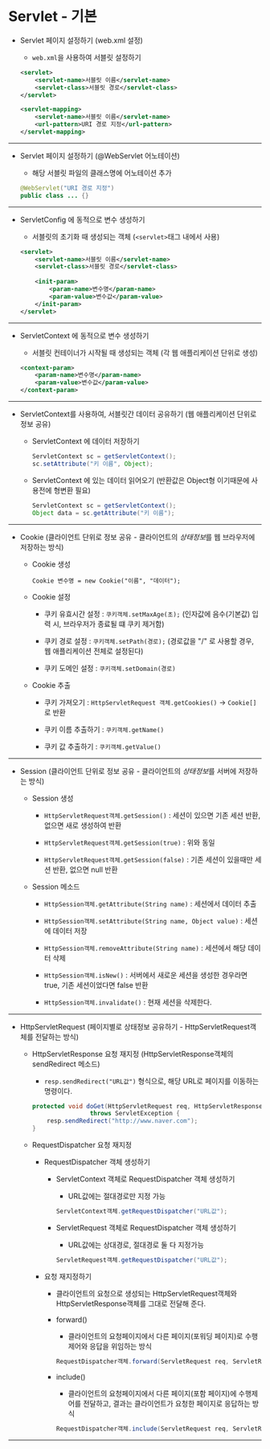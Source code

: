 # Servlet - 기본

* Servlet 페이지 설정하기 (web.xml 설정)

	* ``web.xml``을 사용하여 서블릿 설정하기
	```xml
	<servlet>
		<servlet-name>서블릿 이름</servlet-name>
		<servlet-class>서블릿 경로</servlet-class>
	</servlet>
	
	<servlet-mapping>
		<servlet-name>서블릿 이름</servlet-name>
		<url-pattern>URI 경로 지정</url-pattern>
	</servlet-mapping>
	```
	
---
	
* Servlet 페이지 설정하기 (@WebServlet 어노테이션)
	
	* 해당 서블릿 파일의 클래스명에 어노테이션 추가
	```java
	@WebServlet("URI 경로 지정")
	public class ... {}
	```
	
---

* ServletConfig 에 동적으로 변수 생성하기

	* 서블릿의 초기화 때 생성되는 객체 (``<servlet>``태그 내에서 사용)
	
	```xml
	<servlet>
		<servlet-name>서블릿 이름</servlet-name>
		<servlet-class>서블릿 경로</servlet-class>
		
		<init-param>
			<param-name>변수명</param-name>
			<param-value>변수값</param-value>
		</init-param>
	</servlet>
	```
	
---
	
* ServletContext 에 동적으로 변수 생성하기

	* 서블릿 컨테이너가 시작될 때 생성되는 객체 (각 웹 애플리케이션 단위로 생성)
	
	```xml
	<context-param>
		<param-name>변수명</param-name>
		<param-value>변수값</param-value>
	</context-param>
	```
	
---

* ServletContext를 사용하여, 서블릿간 데이터 공유하기 (웹 애플리케이션 단위로 정보 공유)

	* ServletContext 에 데이터 저장하기
	
		```java
		ServletContext sc = getServletContext();
		sc.setAttribute("키 이름", Object);
		```
		
	* ServletContext 에 있는 데이터 읽어오기 (반환값은 Object형 이기때문에 사용전에 형변환 필요)
	
		```java
		ServletContext sc = getServletContext();
		Object data = sc.getAttribute("키 이름");
		
---

* Cookie (클라이언트 단위로 정보 공유 - 클라이언트의 *상태정보*를 웹 브라우저에 저장하는 방식)

	* Cookie 생성
		
		``Cookie 변수명 = new Cookie("이름", "데이터");``
		
	* Cookie 설정
	
		* 쿠키 유효시간 설정 : ``쿠키객체.setMaxAge(초);`` (인자값에 음수(기본값) 입력 시, 브라우저가 종료될 떄 쿠키 제거함)
		
		* 쿠키 경로 설정 : ``쿠키객체.setPath(경로);`` (경로값을 "/" 로 사용할 경우, 웹 애플리케이션 전체로 설정된다)
		
		* 쿠키 도메인 설정 : ``쿠키객체.setDomain(경로)``
		
	* Cookie 추출
	
		* 쿠키 가져오기 : ``HttpServletRequest 객체.getCookies()`` -> ``Cookie[]``로 반환
		
		* 쿠키 이름 추출하기 : ``쿠키객체.getName()``
		
		* 쿠키 값 추출하기 : ``쿠키객체.getValue()``
		
---

* Session (클라이언트 단위로 정보 공유 - 클라이언트의 *상태정보*를 서버에 저장하는 방식)

	* Session 생성
	
		* ``HttpServletRequest객체.getSession()`` : 세션이 있으면 기존 세션 반환, 없으면 새로 생성하여 반환
		
		* ``HttpServletRequest객체.getSession(true)`` : 위와 동일
		
		* ``HttpServletRequest객체.getSession(false)`` : 기존 세션이 있을때만 세션 반환, 없으면 null 반환
		
	* Session 메소드
	
		* ``HttpSession객체.getAttribute(String name)`` : 세션에서 데이터 추출
		
		* ``HttpSession객체.setAttribute(String name, Object value)`` : 세션에 데이터 저장
		
		* ``HttpSession객체.removeAttribute(String name)`` : 세션에서 해당 데이터 삭제
		
		* ``HttpSession객체.isNew()`` : 서버에서 새로운 세션을 생성한 경우라면 true, 기존 세션이었다면 false 반환
		
		* ``HttpSession객체.invalidate()`` : 현재 세션을 삭제한다.
		
---

* HttpServletRequest (페이지별로 상태정보 공유하기 - HttpServletRequest객체를 전달하는 방식)

	* HttpServletResponse 요청 재지정 (HttpServletResponse객체의 sendRedirect 메소드)
	
		* ``resp.sendRedirect("URL값")`` 형식으로, 해당 URL로 페이지를 이동하는 명령이다.
		
		```java
		protected void doGet(HttpServletRequest req, HttpServletResponse resp) 
						throws ServletException {
			resp.sendRedirect("http://www.naver.com");
		}
		```
		
	* RequestDispatcher 요청 재지정
	
		* RequestDispatcher 객체 생성하기
	
			* ServletContext 객체로 RequestDispatcher 객체 생성하기
		
				* URL값에는 절대경로만 지정 가능
			
				```java
				ServletContext객체.getRequestDispatcher("URL값");
				```
			
			* ServletRequest 객체로 RequestDispatcher 객체 생성하기
			
				* URL값에는 상대경로, 절대경로 둘 다 지정가능
				
				```java
				ServletRequest객체.getRequestDispatcher("URL값");
				```
	
		* 요청 재지정하기
		
			* 클라이언트의 요청으로 생성되는 HttpServletRequest객체와 HttpServletResponse객체를 그대로 전달해 준다.
			
			* forward()
			
				* 클라이언트의 요청페이지에서 다른 페이지(포워딩 페이지)로 수행제어와 응답을 위임하는 방식
			
				```java
				RequestDispatcher객체.forward(ServletRequest req, ServletResponse resp);
				```
			
			* include()
			
				* 클라이언트의 요청페이지에서 다른 페이지(포함 페이지)에 수행제어를 전달하고, 결과는 클라이언트가 요청한 페이지로 응답하는 방식
				
				```java
				RequestDispatcher객체.include(ServletRequest req, ServletResponse resp);
				```
				
---

